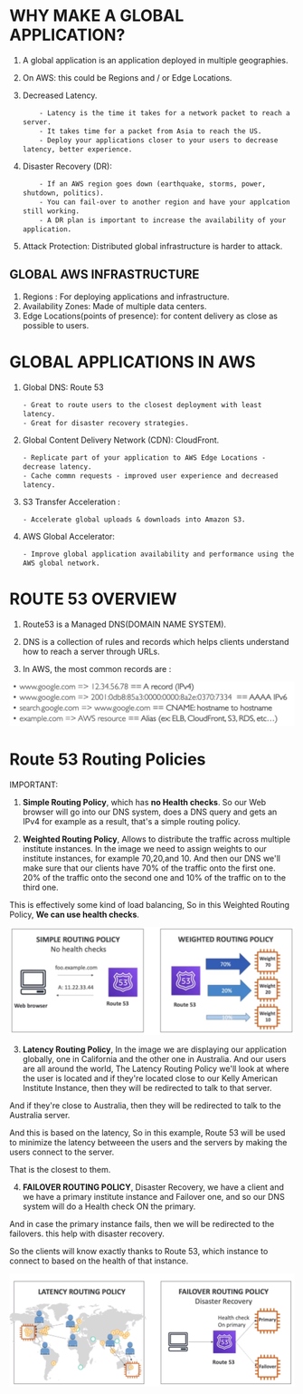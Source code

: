 # **WHY MAKE A GLOBAL APPLICATION?**

1.  A global application is an application deployed in multiple geographies.
2.  On AWS: this could be Regions and / or Edge Locations.
3.  Decreased Latency.

            - Latency is the time it takes for a network packet to reach a server.
            - It takes time for a packet from Asia to reach the US.
            - Deploy your applications closer to your users to decrease latency, better experience.

4.  Disaster Recovery (DR):

            - If an AWS region goes down (earthquake, storms, power, shutdown, politics).
            - You can fail-over to another region and have your applcation still working.
            - A DR plan is important to increase the availability of your application.

5.  Attack Protection: Distributed global infrastructure is harder to attack.

## **GLOBAL AWS INFRASTRUCTURE**

1. Regions : For deploying applications and infrastructure.
2. Availability Zones: Made of multiple data centers.
3. Edge Locations(points of presence): for content delivery as close as possible to users.

# **GLOBAL APPLICATIONS IN AWS**

1.  Global DNS: Route 53

        - Great to route users to the closest deployment with least latency.
        - Great for disaster recovery strategies.

2.  Global Content Delivery Network (CDN): CloudFront.

        - Replicate part of your application to AWS Edge Locations - decrease latency.
        - Cache commn requests - improved user experience and decreased latency.

3.  S3 Transfer Acceleration :

        - Accelerate global uploads & downloads into Amazon S3.

4.  AWS Global Accelerator:

        - Improve global application availability and performance using the AWS global network.

# **ROUTE 53 OVERVIEW**

1. Route53 is a Managed DNS(DOMAIN NAME SYSTEM).
2. DNS is a collection of rules and records which helps clients understand how to reach a server through URLs.

3. In AWS, the most common records are :

![Drag Racing](images/Route53.png)

# **Route 53 Routing Policies**

IMPORTANT:

1. **Simple Routing Policy**, which has **no Health checks**.
   So our Web browser will go into our DNS system, does a DNS query and gets an IPv4 for example as a result, that's a simple routing policy.

2. **Weighted Routing Policy**, Allows to distribute the traffic across multiple institute instances. In the image we need to assign weights to our institute instances, for example 70,20,and 10.
   And then our DNS we'll make sure that our clients have 70% of the traffic onto the first one. 20% of the traffic onto the second one and 10% of the traffic on to the third one.

This is effectively some kind of load balancing, So in this Weighted Routing Policy,
**We can use health checks**.

![Drag Racing](images/Routing_policies.png)

3. **Latency Routing Policy**, In the image we are displaying our application globally, one in California and the other one in Australia. And our users are all around the world, The Latency Routing Policy we'll look at where the user is located and if they're located close to our Kelly American Institute Instance, then they will be redirected to talk to that server.

And if they're close to Australia, then they will be redirected to talk to the Australia server.

And this is based on the latency, So in this example, Route 53 will be used to minimize the latency betweeen the users and the servers by making the users connect to the server.

That is the closest to them.

4. **FAILOVER ROUTING POLICY**, Disaster Recovery, we have a client and we have a primary institute instance and Failover one, and so our DNS system will do a Health check ON the primary.

And in case the primary instance fails, then we will be redirected to the failovers.
this help with disaster recovery.

So the clients will know exactly thanks to Route 53, which instance to connect to based on the health of that instance.

![Drag Racing](images/routing-policies2.png)

